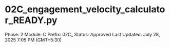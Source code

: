 # 02C_engagement_velocity_calculator_READY.py

Phase: 2
Module: C
Prefix: 02C_
Status: Approved
Last Updated: July 28, 2025 7:05 PM (GMT+5:30)
